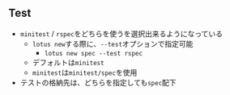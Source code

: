 
## Test

* `minitest` / `rspec`をどちらを使うを選択出来るようになっている
  * `lotus new`する際に、`--test`オプションで指定可能
    * `lotus new spec --test rspec`
  * デフォルトは`minitest`
   * `minitest`は`minitest/spec`を使用
* テストの格納先は、どちらを指定しても`spec`配下

